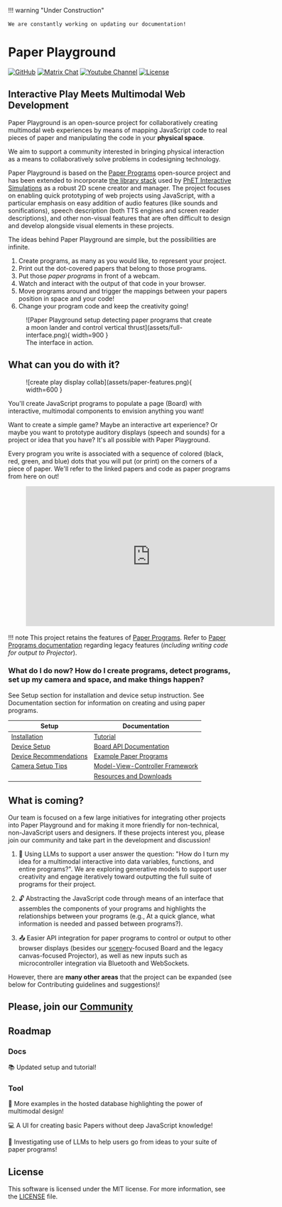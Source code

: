<!-- https://squidfunk.github.io/mkdocs-material/reference/admonitions/#supported-types -->
!!! warning "Under Construction"

    We are constantly working on updating our documentation!
# Paper Playground

[![GitHub](https://img.shields.io/badge/github-repo-yellow?logo=github&logoColor=white)](https://www.github.com/phetsims/paper-land/)
[![Matrix Chat](https://img.shields.io/badge/matrix-chat-green?logo=matrix&logoColor=green)](https://matrix.to/#/#interactive-paper-programming:matrix.org)
[![Youtube Channel](https://img.shields.io/badge/youtube-channel-red?logo=youtube&logoColor=red)](https://www.youtube.com/@PaperPlaygroundCommunity/)
[![License](https://img.shields.io/github/license/phetsims/paper-land?color=blue)](./LICENSE)

## Interactive Play Meets Multimodal Web Development

Paper Playground is an open-source project for collaboratively creating multimodal web experiences by means of mapping JavaScript code to real pieces of paper and manipulating the code in your **physical space**.

We aim to support a community interested in bringing physical interaction as a means to collaboratively solve problems in codesigning technology.

Paper Playground is based on the [Paper Programs](https://paperprograms.org) open-source project and has been extended to incorporate [the library stack](https://github.com/scenerystack) used by [PhET Interactive Simulations](https://phet.colorado.edu) as a robust 2D scene creator and manager. The project focuses on enabling quick prototyping of web projects using JavaScript, with a particular emphasis on easy addition of audio features (like sounds and sonifications), speech description (both TTS engines and screen reader descriptions), and other non-visual features that are often difficult to design and develop alongside visual elements in these projects.

The ideas behind Paper Playground are simple, but the possibilities are infinite.

1. Create programs, as many as you would like, to represent your project.
2. Print out the dot-covered papers that belong to those programs.
3. Put those *paper programs* in front of a webcam.
4. Watch and interact with the output of that code in your browser.
5. Move programs around and trigger the mappings between your papers position in space and your code!
6. Change your program code and keep the creativity going!

<figure markdown>
  ![Paper Playground setup detecting paper programs that create a moon lander and control vertical thrust](assets/full-interface.png){ width=900 }
  <figcaption>The interface in action.</figcaption>
</figure>

## What can you do with it?

<figure markdown>
  ![create play display collab](assets/paper-features.png){ width=600 }
  <figcaption></figcaption>
</figure>

You'll create JavaScript programs to populate a page (Board) with interactive, multimodal components to envision anything you want!

Want to create a simple game? Maybe an interactive art experience? Or maybe you want to prototype auditory displays (speech and sounds) for a project or idea that you have? It's all possible with Paper Playground.

Every program you write is associated with a sequence of colored (black, red, green, and blue) dots that you will put (or print) on the corners of a piece of paper. We'll refer to the linked papers and code as paper programs from here on out!

<figure markdown>
<iframe width="560" height="315" src="https://www.youtube.com/embed/5-GzrdAAva8" title="YouTube video player" frameborder="0" allow="accelerometer; autoplay; clipboard-write; encrypted-media; gyroscope; picture-in-picture; web-share" allowfullscreen></iframe>
  <figcaption></figcaption>
</figure>

!!! note
    This project retains the features of [Paper Programs](https://paperprograms.org). Refer to [Paper Programs documentation](https://github.com/janpaul123/paperprograms/blob/master/docs/) regarding legacy features (*including writing code for output to Projector*).

### What do I do now? How do I create programs, detect programs, set up my camera and space, and make things happen?

See Setup section for installation and device setup instruction. See Documentation section for information on creating and using paper programs.

| Setup      | Documentation |
| ----------- | ----------- |
| [Installation](./setup/install.md)          | [Tutorial](./use/tutorial.md)                      |
| [Device Setup](./setup/device-setup.md)     | [Board API Documentation](./use/board-api.md)      |
| [Device Recommendations](./setup/reqs.md)   | [Example Paper Programs](./use/example-program.md) |
| [Camera Setup Tips](./setup/camera-tips.md) | [Model-View-Controller Framework](./use/mvc.md)    |
|                                             | [Resources and Downloads](./use/resources.md)      |

## What is coming?

Our team is focused on a few large initiatives for integrating other projects into Paper Playground and for making it more friendly for non-technical, non-JavaScript users and designers. If these projects interest you, please join our community and take part in the development and discussion!

1. :robot: Using LLMs to support a user answer the question: "How do I turn my idea for a multimodal interactive into data variables, functions, and entire programs?". We are exploring generative models to support user creativity and engage iteratively toward outputting the full suite of programs for their project.

2. :unlock: Abstracting the JavaScript code through means of an interface that assembles the components of your programs and highlights the relationships between your programs (e.g., At a quick glance, what information is needed and passed between programs?).

3. :outbox_tray: Easier API integration for paper programs to control or output to other browser displays (besides our [scenery](https://github.com/phetsims/scenery)-focused Board and the legacy canvas-focused Projector), as well as new inputs such as microcontroller integration via Bluetooth and WebSockets.

However, there are **many other areas** that the project can be expanded (see below for Contributing guidelines and suggestions)!

## Please, join our [Community](/docs/community.md)

## Roadmap

### Docs

:books:  Updated setup and tutorial!

### Tool

:page_with_curl:  More examples in the hosted database highlighting the power of multimodal design!

:computer:  A UI for creating basic Papers without deep JavaScript knowledge!

:robot: Investigating use of LLMs to help users go from ideas to your suite of paper programs!

## License

This software is licensed under the MIT license. For more information, see the [LICENSE](https://github.com/phetsims/paper-land/blob/main/LICENSE) file.
